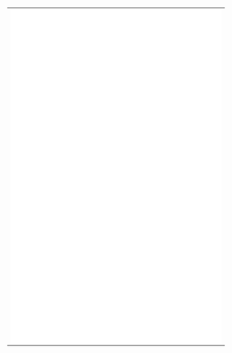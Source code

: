 <table width="2000">
<tr>
<td width="2000">
<img align="center" width="100%" alt="lol" src="/stats.svg">
<img align="center" width="100%" alt="lol" src="/commits.svg">
</td>
</tr>
</table>
